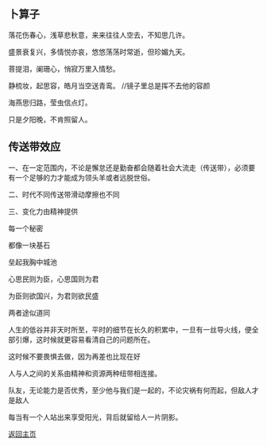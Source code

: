 ## 卜算子

落花伤春心，浅草悲秋意，来来往往人空去，不知思几许。

盛景衰复兴，多情悦亦哀，悠悠荡荡时常逝，但珍媚九天。



菩提泪，阑珊心，悄寂万里入情愁。

静梳妆，起思容，皓月当空送青鸾。 //镜子里总是挥不去他的容颜





海燕思归路，莹虫信点灯。

只是夕阳晚，不肯照留人。





## 传送带效应

一、在一定范围内，不论是懈怠还是勤奋都会随着社会大流走（传送带），必须要有一个足够的力才能成为领头羊或者远脱世俗。

二、时代不同传送带滑动摩擦也不同

三、变化力由精神提供



每一个秘密

都像一块基石

垒起我胸中城池



心思民则为臣，心思国则为君

为臣则欲国兴，为君则欲民盛

两者途似道同



人生的低谷并非天时所至，平时的细节在长久的积累中，一旦有一丝导火线，便全部引爆，这时候就更容易看清自己的问题所在。

这时候不要畏惧去做，因为再差也比现在好



人与人之间的关系由精神和资源两种纽带相连接。



队友，无论能力是否优秀，至少他与我们是一起的，不论灾祸有何而起，但敌人才是敌人



每当有一个人站出来享受阳光，背后就留给人一片阴影。





[返回主页](../index.html)